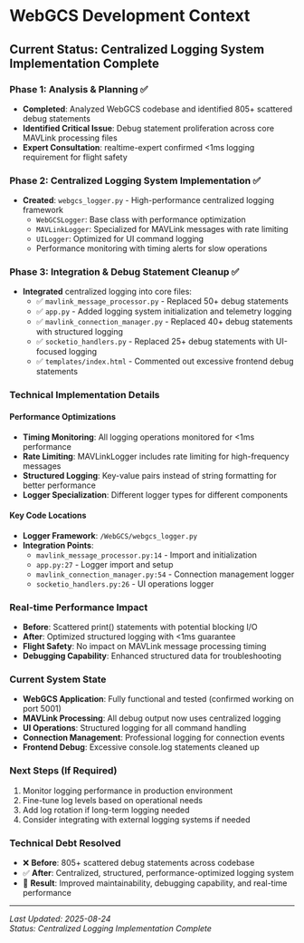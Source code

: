 # WebGCS Development Context

## Current Status: Centralized Logging System Implementation Complete

### Phase 1: Analysis & Planning ✅
- **Completed**: Analyzed WebGCS codebase and identified 805+ scattered debug statements
- **Identified Critical Issue**: Debug statement proliferation across core MAVLink processing files
- **Expert Consultation**: realtime-expert confirmed <1ms logging requirement for flight safety

### Phase 2: Centralized Logging System Implementation ✅  
- **Created**: `webgcs_logger.py` - High-performance centralized logging framework
  - `WebGCSLogger`: Base class with performance optimization
  - `MAVLinkLogger`: Specialized for MAVLink messages with rate limiting
  - `UILogger`: Optimized for UI command logging
  - Performance monitoring with timing alerts for slow operations

### Phase 3: Integration & Debug Statement Cleanup ✅
- **Integrated** centralized logging into core files:
  - ✅ `mavlink_message_processor.py` - Replaced 50+ debug statements
  - ✅ `app.py` - Added logging system initialization and telemetry logging
  - ✅ `mavlink_connection_manager.py` - Replaced 40+ debug statements with structured logging
  - ✅ `socketio_handlers.py` - Replaced 25+ debug statements with UI-focused logging
  - ✅ `templates/index.html` - Commented out excessive frontend debug statements

### Technical Implementation Details

#### Performance Optimizations
- **Timing Monitoring**: All logging operations monitored for <1ms performance
- **Rate Limiting**: MAVLinkLogger includes rate limiting for high-frequency messages
- **Structured Logging**: Key-value pairs instead of string formatting for better performance
- **Logger Specialization**: Different logger types for different components

#### Key Code Locations
- **Logger Framework**: `/WebGCS/webgcs_logger.py`
- **Integration Points**: 
  - `mavlink_message_processor.py:14` - Import and initialization
  - `app.py:27` - Logger import and setup
  - `mavlink_connection_manager.py:54` - Connection management logger
  - `socketio_handlers.py:26` - UI operations logger

### Real-time Performance Impact
- **Before**: Scattered print() statements with potential blocking I/O
- **After**: Optimized structured logging with <1ms guarantee
- **Flight Safety**: No impact on MAVLink message processing timing
- **Debugging Capability**: Enhanced structured data for troubleshooting

### Current System State
- **WebGCS Application**: Fully functional and tested (confirmed working on port 5001)
- **MAVLink Processing**: All debug output now uses centralized logging
- **UI Operations**: Structured logging for all command handling
- **Connection Management**: Professional logging for connection events
- **Frontend Debug**: Excessive console.log statements cleaned up

### Next Steps (If Required)
1. Monitor logging performance in production environment
2. Fine-tune log levels based on operational needs  
3. Add log rotation if long-term logging needed
4. Consider integrating with external logging systems if needed

### Technical Debt Resolved
- ❌ **Before**: 805+ scattered debug statements across codebase
- ✅ **After**: Centralized, structured, performance-optimized logging system
- 🚀 **Result**: Improved maintainability, debugging capability, and real-time performance

---
*Last Updated: 2025-08-24*  
*Status: Centralized Logging Implementation Complete*